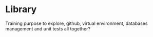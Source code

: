 # Library
Training purpose to explore, github, virtual environment, databases management and unit tests all together?

